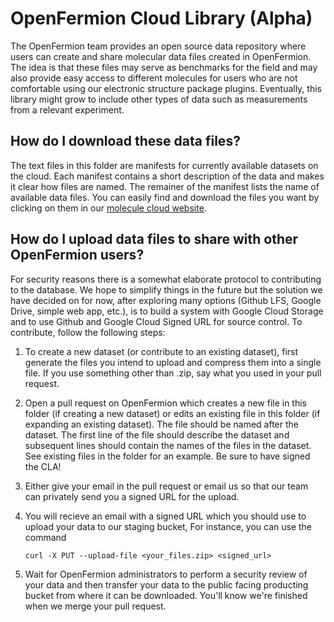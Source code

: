 # OpenFermion Cloud Library (Alpha)

The OpenFermion team provides an open source data repository where users can
create and share molecular data files created in OpenFermion. The idea is that
these files may serve as benchmarks for the field and may also provide easy
access to different molecules for users who are not comfortable using our
electronic structure package plugins. Eventually, this library might grow to
include other types of data such as measurements from a relevant experiment.


## How do I download these data files?

The text files in this folder are manifests for currently available datasets on
the cloud. Each manifest contains a short description of the data and makes it
clear how files are named. The remainer of the manifest lists the name of
available data files. You can easily find and download the files you want by
clicking on them in our [molecule cloud
website](https://quantumlib.github.io/openfermioncloud/).


## How do I upload data files to share with other OpenFermion users?

For security reasons there is a somewhat elaborate protocol to contributing to
the database. We hope to simplify things in the future but the solution we have
decided on for now, after exploring many options (Github LFS, Google Drive,
simple web app, etc.), is to build a system with Google Cloud Storage and to use
Github and Google Cloud Signed URL for source control. To contribute, follow the
following steps:

1. To create a new dataset (or contribute to an existing dataset), first
   generate the files you intend to upload and compress them into a single
   file. If you use something other than .zip, say what you used in your pull
   request.

2. Open a pull request on OpenFermion which creates a new file in this folder
   (if creating a new dataset) or edits an existing file in this folder (if
   expanding an existing dataset). The file should be named after the dataset.
   The first line of the file should describe the dataset and subsequent lines
   should contain the names of the files in the dataset. See existing files in
   the folder for an example. Be sure to have signed the CLA!

3. Either give your email in the pull request or email us so that our team can privately
   send you a signed URL for the upload.

4. You will recieve an email with a signed URL which you should use to upload
   your data to our staging bucket, For instance, you can use the command
   ```
   curl -X PUT --upload-file <your_files.zip> <signed_url>
   ```

5. Wait for OpenFermion administrators to perform a security review of your data
   and then transfer your data to the public facing producting bucket from where
   it can be downloaded. You'll know we're finished when we merge your pull
   request.
